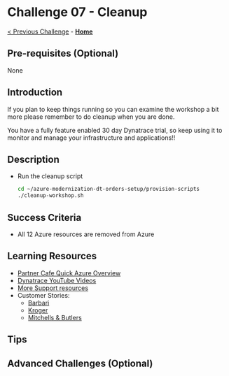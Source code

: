 # Challenge 07 - Cleanup

[< Previous Challenge](./Challenge-06.md) - **[Home](../README.md)**

 

## Pre-requisites (Optional)
None

## Introduction
If you plan to keep things running so you can examine the workshop a bit more please remember to do cleanup when you are done. 

You have a fully feature enabled 30 day Dynatrace trial, so keep using it to monitor and manage your infrastructure and applications!!

## Description

- Run the cleanup script 
    ```bash
    cd ~/azure-modernization-dt-orders-setup/provision-scripts
    ./cleanup-workshop.sh
    ```

## Success Criteria
- All 12 Azure resources are removed from Azure

## Learning Resources

- [Partner Cafe Quick Azure Overview](https://www.youtube.com/watch?v=VCdEHAoEePw)
- [Dynatrace YouTube Videos](https://www.youtube.com/channel/UCcYJ-5q_AfmjQ4XTjTS0o3g)
- [More Support resources](https://www.dynatrace.com/services-support/#support-resources-section)
- Customer Stories:​
    - [Barbari](https://www.dynatrace.com/news/customer-stories/barbri/)
    - [Kroger](https://www.dynatrace.com/news/customer-stories/kroger/)
    - [Mitchells & Butlers](https://www.dynatrace.com/news/customer-stories/mitchells-and-butlers/)


## Tips


## Advanced Challenges (Optional)

